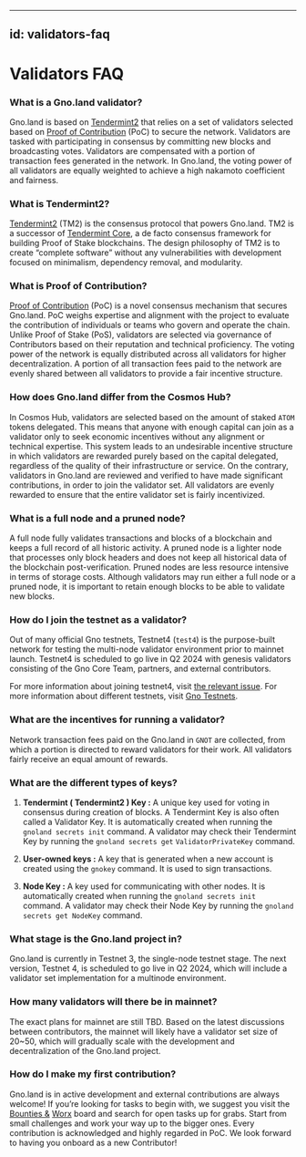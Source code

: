 
---
id: validators-faq
---

# Validators FAQ

### What is a Gno.land validator?

Gno.land is based on [Tendermint2](https://docs.gno.land/concepts/tendermint2) that relies on a set of validators selected based
on [Proof of Contribution](https://docs.gno.land/concepts/proof-of-contribution) (PoC) to secure the network. Validators are tasked with
participating in consensus by committing new blocks and broadcasting votes.
Validators are compensated with a portion of transaction fees generated in the 
network. In Gno.land, the voting power of all validators are equally weighted
to achieve a high nakamoto coefficient and fairness.

### What is Tendermint2?

[Tendermint2](https://docs.gno.land/concepts/tendermint2) (TM2) is the consensus protocol that powers Gno.land. TM2 is a successor 
of [Tendermint Core](https://github.com/tendermint/tendermint2), a de facto consensus framework for building Proof of Stake
blockchains. The design philosophy of TM2 is to create “complete software”
without any vulnerabilities with development focused on minimalism, dependency
removal, and modularity.

### What is Proof of Contribution?

[Proof of Contribution](https://docs.gno.land/concepts/proof-of-contribution) (PoC) is a novel consensus mechanism that secures 
Gno.land. PoC weighs expertise and alignment with the project to evaluate the 
contribution of individuals or teams who govern and operate the chain. Unlike 
Proof of Stake (PoS), validators are selected via governance of Contributors 
based on their reputation and technical proficiency. The voting power of the 
network is equally distributed across all validators for higher decentralization.
A portion of all transaction fees paid to the network are evenly shared between 
all validators to provide a fair incentive structure.

### How does Gno.land differ from the Cosmos Hub?

In Cosmos Hub, validators are selected based on the amount of staked `ATOM` 
tokens delegated. This means that anyone with enough capital can join as a 
validator only to seek economic incentives without any alignment or technical 
expertise. This system leads to an undesirable incentive structure in which 
validators are rewarded purely based on the capital delegated, regardless of 
the quality of their infrastructure or service. On the contrary, validators in 
Gno.land are reviewed and verified to have made significant contributions, in 
order to join the validator set. All validators are evenly rewarded to ensure 
that the entire validator set is fairly incentivized.

### What is a full node and a pruned node?

A full node fully validates transactions and blocks of a blockchain and keeps 
a full record of all historic activity. A pruned node is a lighter node that 
processes only block headers and does not keep all historical data of the 
blockchain post-verification. Pruned nodes are less resource intensive in terms 
of storage costs. Although validators may run either a full node or a pruned 
node, it is important to retain enough blocks to be able to validate new blocks.

### How do I join the testnet as a validator?

Out of many official Gno testnets, Testnet4 (`test4`) is the purpose-built 
network for testing the multi-node validator environment prior to mainnet launch.
 Testnet4 is scheduled to go live in Q2 2024 with genesis validators consisting 
 of the Gno Core Team, partners, and external contributors.

For more information about joining testnet4, visit [the relevant issue](https://github.com/gnolang/hackerspace/issues/69). For more
information about different testnets, visit [Gno Testnets](https://docs.gno.land/concepts/testnets).

### What are the incentives for running a validator?

Network transaction fees paid on the Gno.land in `GNOT` are collected, from which 
a portion is directed to reward validators for their work. All validators fairly 
receive an equal amount of rewards.

### What are the different types of keys?

1. **Tendermint ( Tendermint2 ) Key :** A unique key used for voting in consensus 
during creation of blocks. A Tendermint Key is also often called a Validator Key. 
It is automatically created when running the `gnoland secrets init` command. A 
validator may check their Tendermint Key by running the `gnoland secrets get` 
`ValidatorPrivateKey` command.

2. **User-owned keys :** A key that is generated when a new account is created 
using the `gnokey` command. It is used to sign transactions.

3. **Node Key :** A key used for communicating with other nodes. It is 
automatically created when running the `gnoland secrets init` command. A 
validator may check their Node Key by running the `gnoland secrets get NodeKey`
 command.

### What stage is the Gno.land project in?

Gno.land is currently in Testnet 3, the single-node testnet stage. The next 
version, Testnet 4, is scheduled to go live in Q2 2024, which will include a 
validator set implementation for a multinode environment.

### How many validators will there be in mainnet?

The exact plans for mainnet are still TBD. Based on the latest discussions 
between contributors, the mainnet will likely have a validator set size of 20~50,
 which will gradually scale with the development and decentralization of the Gno.land project.

### How do I make my first contribution?

Gno.land is in active development and external contributions are always welcome! 
If you’re looking for tasks to begin with, we suggest you visit the [Bounties &](https://github.com/orgs/gnolang/projects/35/views/3)
[Worx](https://github.com/orgs/gnolang/projects/35/views/3) board and search for open tasks up for grabs. Start from small 
challenges and work your way up to the bigger ones. Every contribution is 
acknowledged and highly regarded in PoC. We look forward to having you onboard 
as a new Contributor!
